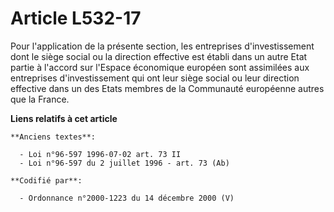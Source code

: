 # Article L532-17

Pour l'application de la présente section, les entreprises d'investissement dont le siège social ou la direction effective
est établi dans un autre Etat partie à l'accord sur l'Espace économique européen sont assimilées aux entreprises
d'investissement qui ont leur siège social ou leur direction effective dans un des Etats membres de la Communauté européenne
autres que la France.

**Liens relatifs à cet article**

	**Anciens textes**:

	  - Loi n°96-597 1996-07-02 art. 73 II
	  - Loi n°96-597 du 2 juillet 1996 - art. 73 (Ab)

	**Codifié par**:

	  - Ordonnance n°2000-1223 du 14 décembre 2000 (V)
